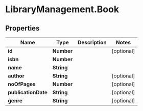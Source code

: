 # LibraryManagement.Book

## Properties
Name | Type | Description | Notes
------------ | ------------- | ------------- | -------------
**id** | **Number** |  | [optional] 
**isbn** | **Number** |  | 
**name** | **String** |  | 
**author** | **String** |  | [optional] 
**noOfPages** | **Number** |  | [optional] 
**publicationDate** | **String** |  | [optional] 
**genre** | **String** |  | [optional] 
